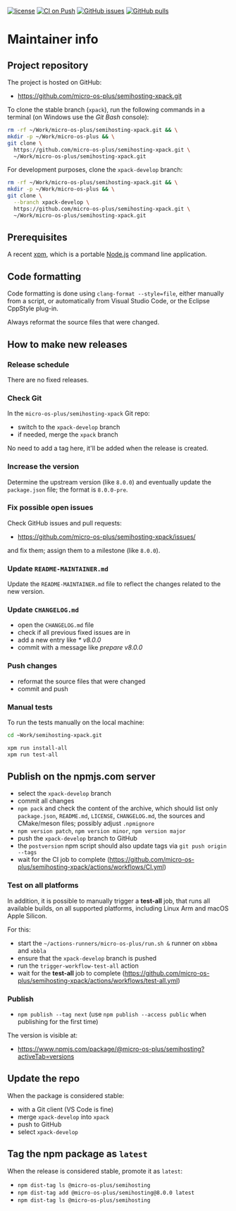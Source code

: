 [![license](https://img.shields.io/github/license/micro-os-plus/semihosting-xpack)](https://github.com/micro-os-plus/semihosting-xpack/blob/xpack/LICENSE)
[![CI on Push](https://github.com/micro-os-plus/semihosting-xpack/actions/workflows/CI.yml/badge.svg)](https://github.com/micro-os-plus/semihosting-xpack/actions/workflows/CI.yml)
[![GitHub issues](https://img.shields.io/github/issues/micro-os-plus/semihosting-xpack.svg)](https://github.com/micro-os-plus/semihosting-xpack/issues/)
[![GitHub pulls](https://img.shields.io/github/issues-pr/micro-os-plus/semihosting-xpack.svg)](https://github.com/micro-os-plus/semihosting-xpack/pulls)

# Maintainer info

## Project repository

The project is hosted on GitHub:

- <https://github.com/micro-os-plus/semihosting-xpack.git>

To clone the stable branch (`xpack`), run the following commands in a
terminal (on Windows use the _Git Bash_ console):

```sh
rm -rf ~/Work/micro-os-plus/semihosting-xpack.git && \
mkdir -p ~/Work/micro-os-plus && \
git clone \
  https://github.com/micro-os-plus/semihosting-xpack.git \
  ~/Work/micro-os-plus/semihosting-xpack.git
```

For development purposes, clone the `xpack-develop` branch:

```sh
rm -rf ~/Work/micro-os-plus/semihosting-xpack.git && \
mkdir -p ~/Work/micro-os-plus && \
git clone \
  --branch xpack-develop \
  https://github.com/micro-os-plus/semihosting-xpack.git \
  ~/Work/micro-os-plus/semihosting-xpack.git
```

## Prerequisites

A recent [xpm](https://xpack.github.io/xpm/), which is a portable
[Node.js](https://nodejs.org/) command line application.

## Code formatting

Code formatting is done using `clang-format --style=file`, either manually
from a script, or automatically from Visual Studio Code, or the Eclipse
CppStyle plug-in.

Always reformat the source files that were changed.

## How to make new releases

### Release schedule

There are no fixed releases.

### Check Git

In the `micro-os-plus/semihosting-xpack` Git repo:

- switch to the `xpack-develop` branch
- if needed, merge the `xpack` branch

No need to add a tag here, it'll be added when the release is created.

### Increase the version

Determine the upstream version (like `8.0.0`) and eventually update the
`package.json` file; the format is `8.0.0-pre`.

### Fix possible open issues

Check GitHub issues and pull requests:

- <https://github.com/micro-os-plus/semihosting-xpack/issues/>

and fix them; assign them to a milestone (like `8.0.0`).

### Update `README-MAINTAINER.md`

Update the `README-MAINTAINER.md` file to reflect the changes
related to the new version.

### Update `CHANGELOG.md`

- open the `CHANGELOG.md` file
- check if all previous fixed issues are in
- add a new entry like _* v8.0.0_
- commit with a message like _prepare v8.0.0_

### Push changes

- reformat the source files that were changed
- commit and push

### Manual tests

To run the tests manually on the local machine:

```sh
cd ~Work/semihosting-xpack.git

xpm run install-all
xpm run test-all
```

## Publish on the npmjs.com server

- select the `xpack-develop` branch
- commit all changes
- `npm pack` and check the content of the archive, which should list
  only `package.json`, `README.md`, `LICENSE`, `CHANGELOG.md`,
  the sources and CMake/meson files;
  possibly adjust `.npmignore`
- `npm version patch`, `npm version minor`, `npm version major`
- push the `xpack-develop` branch to GitHub
- the `postversion` npm script should also update tags via `git push origin --tags`
- wait for the CI job to complete
  (<https://github.com/micro-os-plus/semihosting-xpack/actions/workflows/CI.yml>)

### Test on all platforms

In addition, it is possible to manually trigger a **test-all** job, that
runs all available builds, on all supported platforms, including Linux Arm
and macOS Apple Silicon.

For this:

- start the `~/actions-runners/micro-os-plus/run.sh &` runner on `xbbma` and `xbbla`
- ensure that the `xpack-develop` branch is pushed
- run the `trigger-workflow-test-all` action
- wait for the **test-all** job to complete
  (<https://github.com/micro-os-plus/semihosting-xpack/actions/workflows/test-all.yml>)

### Publish

- `npm publish --tag next` (use `npm publish --access public` when
  publishing for the first time)

The version is visible at:

- <https://www.npmjs.com/package/@micro-os-plus/semihosting?activeTab=versions>

## Update the repo

When the package is considered stable:

- with a Git client (VS Code is fine)
- merge `xpack-develop` into `xpack`
- push to GitHub
- select `xpack-develop`

## Tag the npm package as `latest`

When the release is considered stable, promote it as `latest`:

- `npm dist-tag ls @micro-os-plus/semihosting`
- `npm dist-tag add @micro-os-plus/semihosting@8.0.0 latest`
- `npm dist-tag ls @micro-os-plus/semihosting`
